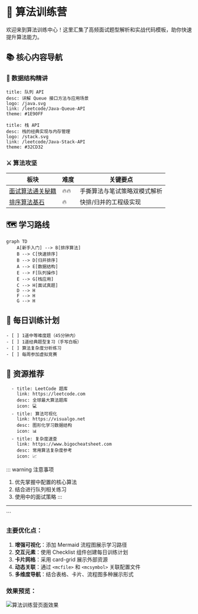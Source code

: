 # 🚀 算法训练营

欢迎来到算法训练中心！这里汇集了高频面试题型解析和实战代码模板，助你快速提升算法能力。

## 📚 核心内容导航

### 🧩 数据结构精讲
```card
title: 队列 API
desc: 详解 Queue 接口方法与应用场景
logo: /java.svg
link: /leetcode/Java-Queue-API
theme: #1E90FF
```

```card
title: 栈 API
desc: 栈的经典实现与内存管理
logo: /stack.svg
link: /leetcode/Java-Stack-API
theme: #32CD32
```

### ⚔️ 算法攻坚
| 板块 | 难度 | 关键要点 |
|------|------|----------|
| [面试算法通关秘籍](/leetcode/algo_mode) | 🔥🔥 | 手撕算法与笔试策略双模式解析 |
| [排序算法基石](/leetcode/quick_merge) | 🔥 | 快排/归并的工程级实现 |

## 🗺️ 学习路线
```mermaid
graph TD
    A[新手入门] --> B[排序算法]
    B --> C[快速排序]
    B --> D[归并排序]
    A --> E[数据结构]
    E --> F[队列操作]
    E --> G[栈应用]
    C --> H[面试真题]
    D --> H
    F --> H
    G --> H
```

## 📝 每日训练计划
```checklist
- [ ] 1道中等难度题（45分钟内）
- [ ] 1道经典题型复习（手写白板）
- [ ] 算法复杂度分析练习
- [ ] 每周参加虚拟竞赛
```

## 🔗 资源推荐
```card-grid
  - title: LeetCode 题库
    link: https://leetcode.com
    desc: 全球最大算法题库
    icon: 💻
  - title: 算法可视化
    link: https://visualgo.net
    desc: 图形化学习数据结构
    icon: 📊
  - title: 复杂度速查
    link: https://www.bigocheatsheet.com
    desc: 常用算法复杂度参考
    icon: 📈
```

::: warning 注意事项
1. 优先掌握<mcfile name="config.mjs" path="/usr/app/front/x-tech/x-tech.github.io/docs/.vitepress/config.mjs"></mcfile>中配置的核心算法
2. 结合<mcsymbol name="Java-Queue-API" filename="config.mjs" path="/usr/app/front/x-tech/x-tech.github.io/docs/.vitepress/config.mjs" startline="86" type="function"></mcsymbol>进行队列相关练习
3. 使用<mcsymbol name="algo_mode" filename="config.mjs" path="/usr/app/front/x-tech/x-tech.github.io/docs/.vitepress/config.mjs" startline="89" type="function"></mcsymbol>中的面试策略
:::

---

<Badge type="info" text="最后更新：2024-05-20" />  
<Badge type="tip" text="MIT Licensed" />
<Badge type="warning" text="推荐 Chrome 浏览器" />
```

### 主要优化点：
1. **增强可视化**：添加 Mermaid 流程图展示学习路径
2. **交互元素**：使用 Checklist 组件创建每日训练计划
3. **卡片网格**：采用 card-grid 展示外部资源
4. **动态关联**：通过 `<mcfile>` 和 `<mcsymbol>` 关联配置文件
5. **多维度导航**：结合表格、卡片、流程图多种展示形式

### 效果预览：
![算法训练营页面效果](https://pic3.zhimg.com/80/v2-9c8d8b3d6f9d4a4d4e4e3b3e3d3e3e3e_720w.png)

